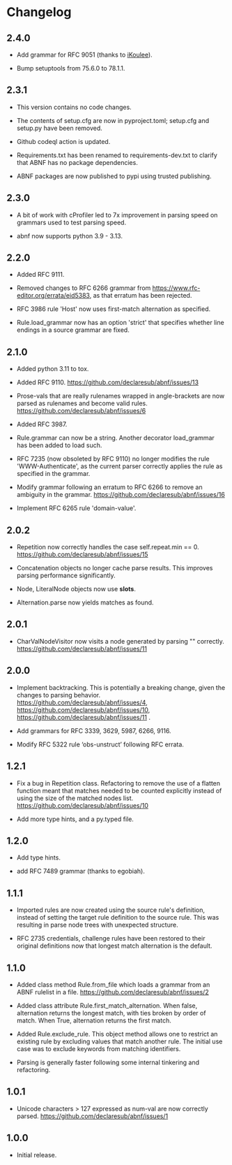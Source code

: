 # Changelog


## 2.4.0

* Add grammar for RFC 9051 (thanks to [iKoulee](https://github.com/iKoulee)).

* Bump setuptools from 75.6.0 to 78.1.1.

## 2.3.1

* This version contains no code changes.

* The contents of setup.cfg are now in pyproject.toml; setup.cfg and setup.py have been removed.

* Github codeql action is updated.

* Requirements.txt has been renamed to requirements-dev.txt to clarify that ABNF has no package dependencies.

* ABNF packages are now published to pypi using trusted publishing.

## 2.3.0

* A bit of work with cProfiler led to 7x improvement in parsing speed on grammars used to test parsing speed.

* abnf now supports python 3.9 - 3.13.

## 2.2.0

* Added RFC 9111.

* Removed changes to RFC 6266 grammar from https://www.rfc-editor.org/errata/eid5383, as that erratum
 has been rejected.

* RFC 3986 rule 'Host' now uses first-match alternation as specified.

* Rule.load_grammar now has an option 'strict' that specifies whether line endings in a source grammar
 are fixed.

## 2.1.0

* Added python 3.11 to tox.

* Added RFC 9110.
https://github.com/declaresub/abnf/issues/13

* Prose-vals that are really rulenames wrapped in angle-brackets are now parsed as rulenames and
become valid rules.
https://github.com/declaresub/abnf/issues/6

* Added RFC 3987.

* Rule.grammar can now be a string.  Another decorator load_grammar has been added to load such.

* RFC 7235 (now obsoleted by RFC 9110) no longer modifies the rule 'WWW-Authenticate', as the current parser correctly applies the rule as specified in the grammar.

* Modify grammar following an erratum to RFC 6266 to remove an ambiguity in the grammar.
https://github.com/declaresub/abnf/issues/16

* Implement RFC 6265 rule 'domain-value'.

## 2.0.2

* Repetition now correctly handles the case self.repeat.min == 0.  
https://github.com/declaresub/abnf/issues/15

* Concatenation objects no longer cache parse results.  This improves parsing performance significantly.

* Node, LiteralNode objects now use __slots__.

* Alternation.parse now yields matches as found.

## 2.0.1

* CharValNodeVisitor now visits a node generated by parsing "" correctly.
https://github.com/declaresub/abnf/issues/11

## 2.0.0

* Implement backtracking.  This is potentially a breaking change, given the changes to parsing behavior. 
https://github.com/declaresub/abnf/issues/4, https://github.com/declaresub/abnf/issues/10, https://github.com/declaresub/abnf/issues/11 .

* Add grammars for RFC 3339, 3629, 5987, 6266, 9116.

* Modify RFC 5322 rule ‘obs-unstruct’ following RFC errata.

## 1.2.1

* Fix a bug in Repetition class.  Refactoring to remove the use of a flatten function meant that matches
needed to be counted explicitly instead of using the size of the matched nodes list. https://github.com/declaresub/abnf/issues/10

* Add more type hints, and a py.typed file.

## 1.2.0

* Add type hints.

* add RFC 7489 grammar (thanks to egobiah).

## 1.1.1

* Imported rules are now created using the source rule's definition, instead of setting the
target rule definition to the source rule.  This was resulting in parse node trees with
unexpected structure.

* RFC 2735 credentials, challenge rules have been restored to their original definitions
now that longest match alternation is the default.

## 1.1.0

* Added class method Rule.from_file which loads a grammar from an ABNF rulelist in a file. https://github.com/declaresub/abnf/issues/2

* Added class attribute Rule.first_match_alternation.  When false, alternation returns the longest 
match, with ties broken by order of match.  When True, alternation returns the first match.

* Added Rule.exclude_rule.  This object method allows one to restrict an existing rule by
excluding values that match another rule.  The initial use case was to exclude keywords
from matching identifiers.

* Parsing is generally faster following some internal tinkering and refactoring.


## 1.0.1

* Unicode characters > 127 expressed as num-val are now correctly parsed. https://github.com/declaresub/abnf/issues/1


## 1.0.0

* Initial release.
